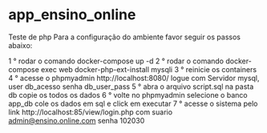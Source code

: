 # app_ensino_online
 Teste de php
Para a configuração do ambiente favor seguir os passos abaixo:

1 ° rodar o comando docker-compose up -d
2 ° rodar o comando docker-compose exec web docker-php-ext-install mysqli
3 ° reinicie os containers
4 ° acesse o phpmyadmin http://localhost:8080/ logue com Servidor mysql, user db_acesso senha db_user_pass
5 ° abra o arquivo script.sql na pasta db copie os todos os dados
6 ° volte no phpmyadmin selecione o banco app_db cole os dados em sql e click em executar 
7 ° acesse o sistema pelo link http://localhost:85/view/login.php com suario admin@ensino.online.com senha 102030
